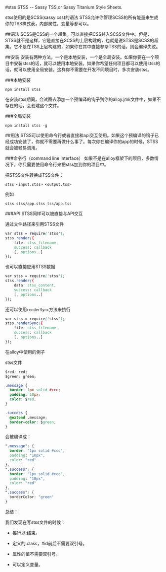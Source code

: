 #stss
STSS -- Sassy TSS,or Sassy Titanium Style Sheets.

stss使用的是SCSS(sassy css)的语法
STSS允许你管理SCSS的所有能量来生成你的TSS样式表，内部属性，变量等都可以。

##语法
SCSS是CSS的一个超集。可以直接把CSS并入SCSS文件中。但是，STSS就不是这样，它是直接在SCSS的上层构建的，也就是说STSS是SCSS的超集。它不是在TSS上层构建的，如果你在其中直接参杂TSS的话，则会编译失败。

##安装
安装有两种方法，一个是本地安装，一个是全局安装。如果你要在一个项目中安装stss的话，就可以使用本地安装。如果你希望任何项目都可以使用stss的话，就可以使用全局安装，这样你不需要在开发不同项目时，多次安装stss。

###本地安装
```
npm install stss
```
在安装stss期间，会试图去添加一个预编译的钩子到你的alloy.jmk文件中，如果不存在的话，会创建这个文件。

###全局安装
```
npm install stss -g
```

##用法
STSS可以使用命令行或者直接和api交互使用。如果这个预编译的钩子已经成功安装了，你就不需要再做什么事了。每次你在编译你的app的时候，STSS就会被轻易调用。

###命令行（command line interface）
如果不是在alloy框架下的项目，多数情况下，你只需要使用命令行来把stss加到你的项目中。

把STSS文件转换成TSS文件：
```
stss <input.stss> <output.tss>
```

例如
```
stss stss/app.stss tss/app.tss
```

###API
STSS同样可以被直接与API交互

通过文件路径来引用STSS文件
```css
var stss = require('stss');
stss.render({
    file: stss_filename,
    success: callback
    [, options..]
});
```

也可以直接应用STSS数据
```css
var stss = require('stss');
stss.render({
    data: stss_content,
    success: callback
    [, options..]
});
```

还可以使用```renderSync```方法来执行
```css
var stss = require('stss');
stss.renderSync({
    file: stss_filename,
    success: callback
    [, options..]
});
```

在alloy中使用的例子

stss文件
```css
$red: red;
$green: green;

.message {
  border: 1px solid #ccc;
  padding: 10px;
  color: $red;
}

.success {
  @extend .message;
  border-color: $green;
}
```
会被编译成：
```css
".message": {
  border: "1px solid #ccc",
  padding: "10px",
  color: "red"
},
".success": {
  border: "1px solid #ccc",
  padding: "10px",
  color: "red"
},
".success": {
  borderColor: "green"
}
```

总结：

我们发现在写stss文件的时候：

+ 每行以;结束。

+ 定义的.class，#id前后不需要双引号。

+ 属性的值不需要双引号。

+ 可以定义变量。
